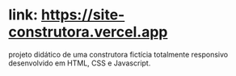# link: https://site-construtora.vercel.app
projeto didático de uma construtora fictícia totalmente responsivo desenvolvido em HTML, CSS e Javascript.
